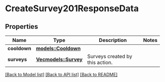 # CreateSurvey201ResponseData

## Properties

Name | Type | Description | Notes
------------ | ------------- | ------------- | -------------
**cooldown** | [**models::Cooldown**](Cooldown.md) |  | 
**surveys** | [**Vec<models::Survey>**](Survey.md) | Surveys created by this action. | 

[[Back to Model list]](../README.md#documentation-for-models) [[Back to API list]](../README.md#documentation-for-api-endpoints) [[Back to README]](../README.md)


